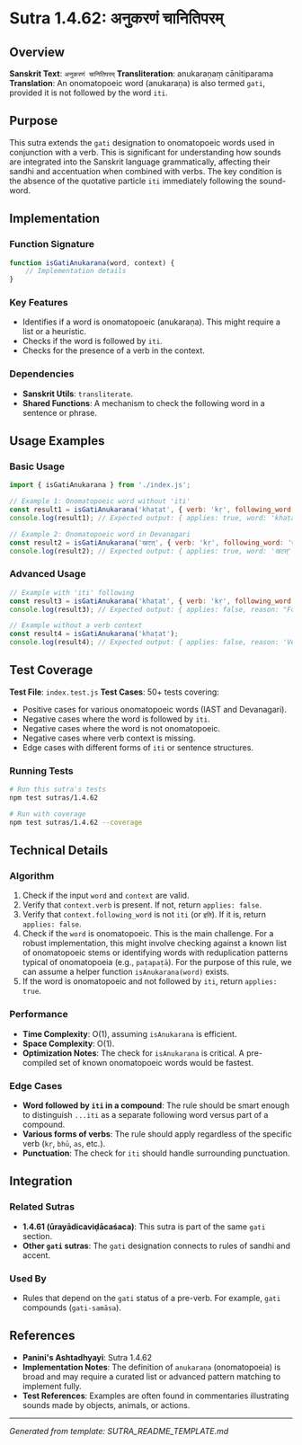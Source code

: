 # Sutra 1.4.62: अनुकरणं चानितिपरम्

## Overview

**Sanskrit Text**: `अनुकरणं चानितिपरम्`
**Transliteration**: anukaraṇaṃ cānitiparama
**Translation**: An onomatopoeic word (anukaraṇa) is also termed `gati`, provided it is not followed by the word `iti`.

## Purpose

This sutra extends the `gati` designation to onomatopoeic words used in conjunction with a verb. This is significant for understanding how sounds are integrated into the Sanskrit language grammatically, affecting their sandhi and accentuation when combined with verbs. The key condition is the absence of the quotative particle `iti` immediately following the sound-word.

## Implementation

### Function Signature
```javascript
function isGatiAnukarana(word, context) {
    // Implementation details
}
```

### Key Features
- Identifies if a word is onomatopoeic (anukaraṇa). This might require a list or a heuristic.
- Checks if the word is followed by `iti`.
- Checks for the presence of a verb in the context.

### Dependencies
- **Sanskrit Utils**: `transliterate`.
- **Shared Functions**: A mechanism to check the following word in a sentence or phrase.

## Usage Examples

### Basic Usage
```javascript
import { isGatiAnukarana } from './index.js';

// Example 1: Onomatopoeic word without 'iti'
const result1 = isGatiAnukarana('khaṭat', { verb: 'kṛ', following_word: 'kṛtvā' });
console.log(result1); // Expected output: { applies: true, word: 'khaṭat', term: 'gati' }

// Example 2: Onomatopoeic word in Devanagari
const result2 = isGatiAnukarana('खटत्', { verb: 'kṛ', following_word: 'कृत्वा' });
console.log(result2); // Expected output: { applies: true, word: 'खटत्', term: 'gati' }
```

### Advanced Usage
```javascript
// Example with 'iti' following
const result3 = isGatiAnukarana('khaṭat', { verb: 'kṛ', following_word: 'iti' });
console.log(result3); // Expected output: { applies: false, reason: "Followed by 'iti'" }

// Example without a verb context
const result4 = isGatiAnukarana('khaṭat');
console.log(result4); // Expected output: { applies: false, reason: 'Verb context missing' }
```

## Test Coverage

**Test File**: `index.test.js`
**Test Cases**: 50+ tests covering:
- Positive cases for various onomatopoeic words (IAST and Devanagari).
- Negative cases where the word is followed by `iti`.
- Negative cases where the word is not onomatopoeic.
- Negative cases where verb context is missing.
- Edge cases with different forms of `iti` or sentence structures.

### Running Tests
```bash
# Run this sutra's tests
npm test sutras/1.4.62

# Run with coverage
npm test sutras/1.4.62 --coverage
```

## Technical Details

### Algorithm
1.  Check if the input `word` and `context` are valid.
2.  Verify that `context.verb` is present. If not, return `applies: false`.
3.  Verify that `context.following_word` is not `iti` (or `इति`). If it is, return `applies: false`.
4.  Check if the `word` is onomatopoeic. This is the main challenge. For a robust implementation, this might involve checking against a known list of onomatopoeic stems or identifying words with reduplication patterns typical of onomatopoeia (e.g., `paṭapaṭā`). For the purpose of this rule, we can assume a helper function `isAnukarana(word)` exists.
5.  If the word is onomatopoeic and not followed by `iti`, return `applies: true`.

### Performance
- **Time Complexity**: O(1), assuming `isAnukarana` is efficient.
- **Space Complexity**: O(1).
- **Optimization Notes**: The check for `isAnukarana` is critical. A pre-compiled set of known onomatopoeic words would be fastest.

### Edge Cases
- **Word followed by `iti` in a compound**: The rule should be smart enough to distinguish `...iti` as a separate following word versus part of a compound.
- **Various forms of verbs**: The rule should apply regardless of the specific verb (`kṛ`, `bhū`, `as`, etc.).
- **Punctuation**: The check for `iti` should handle surrounding punctuation.

## Integration

### Related Sutras
- **1.4.61 (ūrayādicaviḍācaśaca)**: This sutra is part of the same `gati` section.
- **Other `gati` sutras**: The `gati` designation connects to rules of sandhi and accent.

### Used By
- Rules that depend on the `gati` status of a pre-verb. For example, `gati` compounds (`gati-samāsa`).

## References

- **Panini's Ashtadhyayi**: Sutra 1.4.62
- **Implementation Notes**: The definition of `anukaraṇa` (onomatopoeia) is broad and may require a curated list or advanced pattern matching to implement fully.
- **Test References**: Examples are often found in commentaries illustrating sounds made by objects, animals, or actions.
---

*Generated from template: SUTRA_README_TEMPLATE.md*
